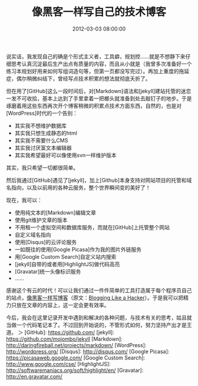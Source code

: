 ﻿---
title: 像黑客一样写自己的技术博客
date: 2012-03-03 08:00:00
tags: [jekylly, github搭建bolg,]
categories: 技术
---


说实话，我发现自己的确是个形式主义者，工具癖，规划控……就是不想静下来仔细思考认真沉淀最后生产出点有质量的内容，而且从小就是（我曾多次准备好一个练习本规划好用来如何写组词造句等，但第一页都没写完过）。再加上重度的拖延症，偶尔稍微纠结下，曾经写点技术积累的想法就彻底夭折了。

但在用了[GitHub]这么一段时间后，对[Markdown]语法和[jekyll]建站托管的迷恋一发不可收拾，基本上达到了手里拿着一把榔头就准备到处去敲钉子的地步。于是琢磨着用这些东西再次开个博客稍微的积累点技术方面东西，自然的，也是对[WordPress]时代的一个告别：

* 其实我不想维护数据库
* 其实我只想生成静态的html
* 其实我不需要什么CMS
* 其实我讨厌富文本编辑器
* 其实我希望最好可以像使用svn一样维护版本

其实，我只希望一切都很简单。

然后我通过[GitHub]遇见了[jekyll]，加上[Github]本身支持对网站项目的托管和域名指向，以及以前用的各种云服务，整个世界瞬间变的美好了！

现在，我可以：

* 使用纯文本的[Markdown]编辑文章
* 使用git维护文章的版本
* 不用租一个虚拟空间和数据库服务，而就在[GitHub]上托管整个网站
* 自定义域名指向
* 使用[Disqus]的云评论服务
* 一如既往的使用[Google Picasa]作为我的图片外链服务
* 用[Google Custom Search]自定义站内搜索
* [jekyll]自带的或者用[HighlightJS]做代码高亮
* [Gravatar]统一头像标识服务
* ……

感谢这个有云的时代！可以让我们通过一件件简单的工具打造属于每个程序员自己的站点，[像黑客一样写博客](http://kyle.xlau.org/posts/blogging-like-a-hacker.html)（原文：[Blogging Like a Hacker](http://tom.preston-werner.com/2008/11/17/blogging-like-a-hacker.html)）。于是我可以把精力只放在文章的内容上，这一定会更有效率。

今后，我会在这里记录开发中遇到和解决的各种问题，与技术有关的思考，姑且就当做一个代码笔记本了。不过回到开始说的，不管形式如何，努力坚持产出才是王道。
 ＞ 
[GitHub]: https://github.com/
[jekyll]: https://github.com/mojombo/jekyll
[Markdown]: http://daringfireball.net/projects/markdown/
[WordPress]: http://wordpress.org/
[Disqus]: http://disqus.com/
[Google Picasa]: https://picasaweb.google.com/
[Google Custom Search]: http://www.google.com/cse/
[HighlightJS]: http://softwaremaniacs.org/soft/highlight/en/
[Gravatar]: http://en.gravatar.com/